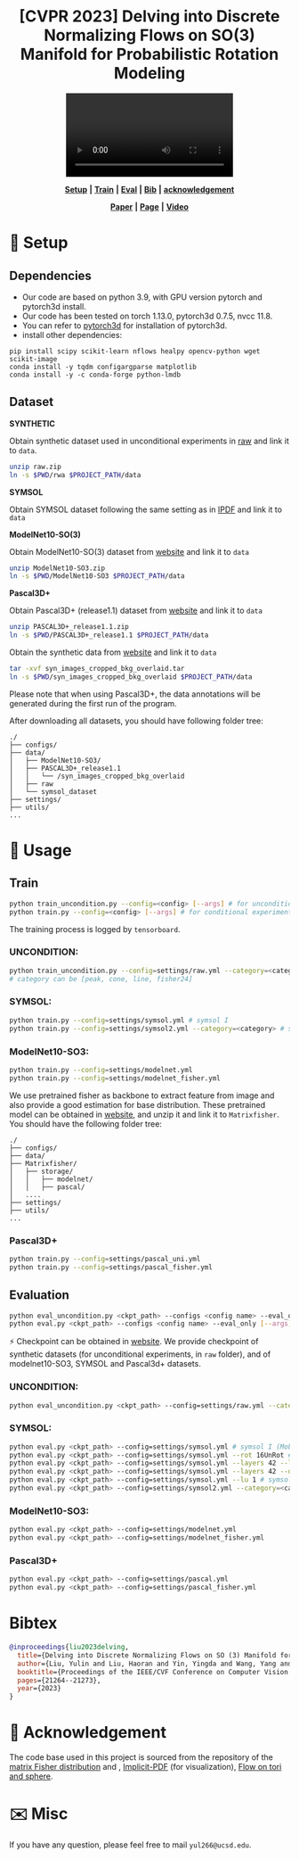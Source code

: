 # <div align="center">[CVPR 2023] Delving into Discrete Normalizing Flows on SO(3) Manifold for Probabilistic Rotation Modeling</div>
<!-- Official code for "**Delving into Discrete Normalizing Flows on SO(3) Manifold for Probabilistic Rotation Modeling**" *(CVPR 2023)* -->

<p align="center">
  <video controls>
  <source src="https://pku-epic.github.io/RotationNormFlow/images/symsol.mp4" type="video/mp4">
</video>
</p>

<div align="center"> 

[**Setup**](#🔧-setup) **|** [**Train**](#train) **|** [**Eval**](#evaluation) **|** [**Bib**](#bibtex) **|**  [**acknowledgement**](#🤗-acknowledgement)

[**Paper**](https://arxiv.org/abs/2304.03937) **|** [**Page**](https://pku-epic.github.io/RotationNormFlow/) **|** [**Video**](https://youtu.be/0t_GyLGsmV8) 


</div>

# 🔧 Setup

## Dependencies

* Our code are based on python 3.9, with GPU version pytorch and pytorch3d install. 
* Our code has been tested on torch 1.13.0, pytorch3d 0.7.5, nvcc 11.8.
* You can refer to [pytorch3d](https://github.com/facebookresearch/pytorch3d/blob/main/INSTALL.md) for installation of pytorch3d.
* install other dependencies:
```
pip install scipy scikit-learn nflows healpy opencv-python wget scikit-image
conda install -y tqdm configargparse matplotlib
conda install -y -c conda-forge python-lmdb
```
## Dataset
**SYNTHETIC**

Obtain synthetic dataset used in unconditional experiments in [raw](https://drive.google.com/file/d/1db5dgRsgXnpRgDSO4xxHbO3J229zbfF0/view?usp=sharing) and link it to `data`.
```bash
unzip raw.zip
ln -s $PWD/rwa $PROJECT_PATH/data
```

**SYMSOL**

Obtain SYMSOL dataset following the same setting as in [IPDF](https://github.com/google-research/google-research/tree/master/implicit_pdf) and link it to `data`

**ModelNet10-SO(3)**

Obtain ModelNet10-SO(3) dataset from [website](https://github.com/leoshine/Spherical_Regression#modelnet10-so3-dataset) and link it to `data`

```bash
unzip ModelNet10-SO3.zip
ln -s $PWD/ModelNet10-SO3 $PROJECT_PATH/data
```

**Pascal3D+**

Obtain Pascal3D+ (release1.1) dataset from [website](https://cvgl.stanford.edu/projects/pascal3d.html) and link it to `data`

```bash
unzip PASCAL3D+_release1.1.zip
ln -s $PWD/PASCAL3D+_release1.1 $PROJECT_PATH/data
```

Obtain the synthetic data from [website](https://shapenet.cs.stanford.edu/media/syn_images_cropped_bkg_overlaid.tar) and link it to `data`
```bash
tar -xvf syn_images_cropped_bkg_overlaid.tar
ln -s $PWD/syn_images_cropped_bkg_overlaid $PROJECT_PATH/data
```

Please note that when using Pascal3D+, the data annotations will be generated during the first run of the program.

After downloading all datasets, you should have following folder tree:
```
./
├── configs/
├── data/
│   ├── ModelNet10-SO3/
│   ├── PASCAL3D+_release1.1
│   │   └── /syn_images_cropped_bkg_overlaid
│   ├── raw
│   └── symsol_dataset
├── settings/
├── utils/
...
```
# 👋 Usage

## Train

```bash
python train_uncondition.py --config=<config> [--args] # for unconditional experiments
python train.py --config=<config> [--args] # for conditional experiments
```
The training process is logged by `tensorboard`. 
### UNCONDITION:
```bash
python train_uncondition.py --config=settings/raw.yml --category=<category> 
# category can be [peak, cone, line, fisher24]
```
### SYMSOL:
```bash
python train.py --config=settings/symsol.yml # symsol I
python train.py --config=settings/symsol2.yml --category=<category> # symsol II, category can be [sphereX, cylO, tetX] 
```

### ModelNet10-SO3:
```bash
python train.py --config=settings/modelnet.yml
python train.py --config=settings/modelnet_fisher.yml
```

We use pretrained fisher as backbone to extract feature from image and also provide a good estimation for base distribution. These pretrained model can be obtained in [website](https://drive.google.com/file/d/19fKSEpfIP_0ZPtnigpXAm_RXHn2GFmdK/view?usp=share_link), and unzip it and link it to `Matrixfisher`. You should have the following folder tree:
```
./
├── configs/
├── data/
├── Matrixfisher/
│   ├── storage/
│   │   ├── modelnet/
│   │   ├── pascal/
│   ....
├── settings/
├── utils/
...
```
### Pascal3D+
```bash
python train.py --config=settings/pascal_uni.yml
python train.py --config=settings/pascal_fisher.yml
```

## Evaluation

```bash
python eval_uncondition.py <ckpt_path> --configs <config name> --eval_only [--args] # for conditional experiments
python eval.py <ckpt_path> --configs <config name> --eval_only [--args] # for unconditional experiments
```

⚡ Checkpoint can be obtained in [website](https://drive.google.com/drive/folders/1Fd3SG7x8EmG0ArQgkddJxB8fxMGi_8Yi?usp=sharing). We provide checkpoint of synthetic datasets (for unconditional experiments, in `raw` folder), and of modelnet10-SO3, SYMSOL and Pascal3d+ datasets.

### UNCONDITION:
```bash
python eval_uncondition.py <ckpt_path> --config=settings/raw.yml --category=<category> # category can be [peak, cone, line, fisher24]
```
### SYMSOL:
```bash
python eval.py <ckpt_path> --config=settings/symsol.yml # symsol I (MobiusAffine)
python eval.py <ckpt_path> --config=settings/symsol.yml --rot 16UnRot # symsol I (Ablation: MobiusRot)
python eval.py <ckpt_path> --config=settings/symsol.yml --layers 42 --last_affine 0 --rot None # symsol I (Ablation: Mobius)
python eval.py <ckpt_path> --config=settings/symsol.yml --layers 42 --dist noflow # symsol I (Ablation: Affine)
python eval.py <ckpt_path> --config=settings/symsol.yml --lu 1 # symsol I (Ablation: lu)
python eval.py <ckpt_path> --config=settings/symsol2.yml --category=<category> # symsol II, category can be [sphereX, cylO, tetX] 
```

### ModelNet10-SO3:
```bash
python eval.py <ckpt_path> --config=settings/modelnet.yml
python eval.py <ckpt_path> --config=settings/modelnet_fisher.yml
```

### Pascal3D+
```bash
python eval.py <ckpt_path> --config=settings/pascal.yml
python eval.py <ckpt_path> --config=settings/pascal_fisher.yml
```

# Bibtex
```bibtex
@inproceedings{liu2023delving,
  title={Delving into Discrete Normalizing Flows on SO (3) Manifold for Probabilistic Rotation Modeling},
  author={Liu, Yulin and Liu, Haoran and Yin, Yingda and Wang, Yang and Chen, Baoquan and Wang, He},
  booktitle={Proceedings of the IEEE/CVF Conference on Computer Vision and Pattern Recognition},
  pages={21264--21273},
  year={2023}
}

```

# 🤗 Acknowledgement
The code base used in this project is sourced from the repository of the [matrix Fisher distribution](https://github.com/Davmo049/Public_prob_orientation_estimation_with_matrix_fisher_distributions) and , [Implicit-PDF](https://github.com/google-research/google-research/tree/master/implicit_pdf) (for visualization), [Flow on tori and sphere](https://github.com/ryushinn/flows-on-sphere).

# ✉️ Misc

If you have any question, please feel free to mail `yul266@ucsd.edu`.